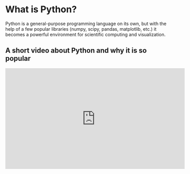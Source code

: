 # What is Python?

Python is a general-purpose programming language on its own, but with the help of a few popular libraries (numpy, scipy, pandas, matplotlib, etc.) 
it becomes a powerful environment for scientific computing and visualization. 

## A short video about Python and why it is so popular
<iframe width="560" height="315" src="https://www.youtube.com/watch?v=Y8Tko2YC5hA" frameborder="0" allow="accelerometer; autoplay; encrypted-media; gyroscope; picture-in-picture" allowfullscreen></iframe>

